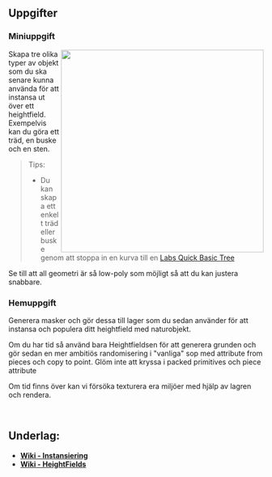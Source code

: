 ## Uppgifter


### Miniuppgift

<img src="https://github.com/user-attachments/assets/b66b043d-8b3a-48b6-9c6a-70661cb11a59" align="right" width="400">

Skapa tre olika typer av objekt som du ska senare kunna använda för att instansa ut över ett heightfield. Exempelvis kan du göra ett träd, en buske och en sten.
> Tips:
> * Du kan skapa ett enkelt träd eller buske genom att stoppa in en kurva till en [Labs Quick Basic Tree](https://www.sidefx.com/docs/houdini/nodes/sop/labs--quick_basic_tree.html)

Se till att all geometri är så low-poly som möjligt så att du kan justera snabbare.

### Hemuppgift

Generera masker och gör dessa till lager som du sedan använder för att instansa och populera ditt heightfield med naturobjekt.

Om du har tid så använd bara Heightfieldsen för att generera grunden och gör sedan en mer ambitiös randomisering i "vanliga" sop med attribute from pieces och copy to point.
Glöm inte att kryssa i packed primitives och piece attribute

Om tid finns över kan vi försöka texturera era miljöer med hjälp av lagren och rendera.



&nbsp;

## Underlag:
- [**Wiki - Instansiering**](https://github.com/Studio-Konkret/Technical-Direction/wiki/Instansiering)
- [**Wiki - HeightFields**](https://github.com/Studio-Konkret/Technical-Direction/wiki/HeightFields)
